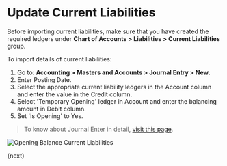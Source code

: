 <!-- add-breadcrumbs -->
# Update Current Liabilities

Before importing current liabilities, make sure that you have created the required ledgers under **Chart of Accounts > Liabilities > Current Liabilities** group.

To import details of current liabilities:

1. Go to: **Accounting > Masters and Accounts > Journal Entry > New**.
1. Enter Posting Date.
1. Select the appropriate current liability ledgers in the Account column and enter the value in the Credit column.
1. Select 'Temporary Opening' ledger in Account and enter the balancing amount in Debit column.
1. Set 'Is Opening' to Yes.

> To know about Journal Enter in detail, [visit this page](/docs/v13/user/manual/en/accounts/journal-entry).

![Opening Balance Current Liabilities](/docs/v13/assets/img/accounts/opening-balance-current-liabilities.png)


{next}
